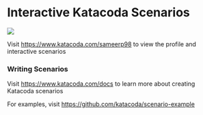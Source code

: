 # Interactive Katacoda Scenarios

[![](http://shields.katacoda.com/katacoda/sameerp98/count.svg)](https://www.katacoda.com/sameerp98 "Get your profile on Katacoda.com")

Visit https://www.katacoda.com/sameerp98 to view the profile and interactive scenarios

### Writing Scenarios
Visit https://www.katacoda.com/docs to learn more about creating Katacoda scenarios

For examples, visit https://github.com/katacoda/scenario-example
